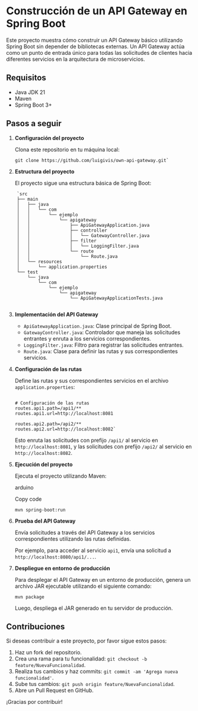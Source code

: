 # Construcción de un API Gateway en Spring Boot

Este proyecto muestra cómo construir un API Gateway básico utilizando Spring Boot sin depender de bibliotecas externas. Un API Gateway actúa como un punto de entrada único para todas las solicitudes de clientes hacia diferentes servicios en la arquitectura de microservicios.

## Requisitos

-   Java JDK 21
-   Maven
- Spring Boot 3+

## Pasos a seguir

1.  **Configuración del proyecto**
    
    Clona este repositorio en tu máquina local:

    ```shell
    git clone https://github.com/luigivis/own-api-gateway.git`
    ```
    
2.  **Estructura del proyecto**
    
    El proyecto sigue una estructura básica de Spring Boot:
    
```text
    `src
    ├── main
    │   ├── java
    │   │   └── com
    │   │       └── ejemplo
    │   │           └── apigateway
    │   │               ├── ApiGatewayApplication.java
    │   │               ├── controller
    │   │               │   └── GatewayController.java
    │   │               ├── filter
    │   │               │   └── LoggingFilter.java
    │   │               └── route
    │   │                   └── Route.java
    │   └── resources
    │       └── application.properties
    └── test
        └── java
            └── com
                └── ejemplo
                    └── apigateway
                        └── ApiGatewayApplicationTests.java
                        
```  
    
3.  **Implementación del API Gateway**
    
    -   `ApiGatewayApplication.java`: Clase principal de Spring Boot.
    -   `GatewayController.java`: Controlador que maneja las solicitudes entrantes y enruta a los servicios correspondientes.
    -   `LoggingFilter.java`: Filtro para registrar las solicitudes entrantes.
    -   `Route.java`: Clase para definir las rutas y sus correspondientes servicios.
4.  **Configuración de las rutas**
    
    Define las rutas y sus correspondientes servicios en el archivo `application.properties`:
    
    ```properties
    
    # Configuración de las rutas
    routes.api1.path=/api1/**
    routes.api1.url=http://localhost:8081
    
    routes.api2.path=/api2/**
    routes.api2.url=http://localhost:8082` 
    ```
    Esto enruta las solicitudes con prefijo `/api1/` al servicio en `http://localhost:8081`, y las solicitudes con prefijo `/api2/` al servicio en `http://localhost:8082`.
    
5.  **Ejecución del proyecto**
    
    Ejecuta el proyecto utilizando Maven:
    
    arduino
    
    Copy code
    ```shell
    mvn spring-boot:run
    ```
    
6.  **Prueba del API Gateway**
    
    Envía solicitudes a través del API Gateway a los servicios correspondientes utilizando las rutas definidas.
    
    Por ejemplo, para acceder al servicio `api1`, envía una solicitud a `http://localhost:8080/api1/...`.
    
7.  **Despliegue en entorno de producción**
    
    Para desplegar el API Gateway en un entorno de producción, genera un archivo JAR ejecutable utilizando el siguiente comando:
    ```shell
    mvn package
    ```
    
    Luego, despliega el JAR generado en tu servidor de producción.
    

## Contribuciones

Si deseas contribuir a este proyecto, por favor sigue estos pasos:

1.  Haz un fork del repositorio.
2.  Crea una rama para tu funcionalidad: `git checkout -b feature/NuevaFuncionalidad`.
3.  Realiza tus cambios y haz commits: `git commit -am 'Agrega nueva funcionalidad'`.
4.  Sube tus cambios: `git push origin feature/NuevaFuncionalidad`.
5.  Abre un Pull Request en GitHub.

¡Gracias por contribuir!
